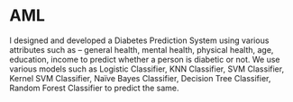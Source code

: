 # AML


I designed and developed a Diabetes Prediction System using various attributes such as – general health, mental health, physical health, age, education, income to predict whether a person is diabetic or not. We use various models such as Logistic Classifier, KNN Classifier, SVM Classifier, Kernel SVM Classifier, Naïve Bayes Classifier, Decision Tree Classifier, Random Forest Classifier to predict the same.
